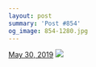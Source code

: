 ```yaml
---
layout: post
summary: 'Post #854'
og_image: 854-1280.jpg
---
```


<p>
  <time>
    <a href="/854">May 30, 2019</a>
  </time>
  <a href="/854">
    <img src="{{ site.assets_url }}/854-640.jpg" srcset="{{ site.assets_url }}/854-320.jpg 320w, {{ site.assets_url }}/854-640.jpg 640w, {{ site.assets_url }}/854-960.jpg 960w, {{ site.assets_url }}/854-1280.jpg 1280w" sizes="(min-width: 700px) 50vw, calc(100vw - 2rem)" />
  </a>
</p>
